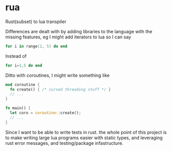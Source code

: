 # rua

Rust(subset) to lua transpiler


Differences are dealt with by adding libraries to the language with the missing features,
eg I might add iterators to lua so I can say
```lua
for i in range(1, 5) do end
```
Instead of
```lua
for i=1,5 do end
```

Ditto with coroutines, I might write something like
```rust
mod coroutine {
  fn create() { /* cursed threading stuff */ }
  // ...
}

fn main() {
  let coro = coroutine::create();
  // ...
}
```
Since I want to be able to write tests in rust.
the whole point of this project is to make writing large lua programs easier with static types,
and leveraging rust error messages, and testing/package infastructure.


